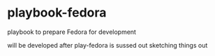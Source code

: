 # playbook-fedora
playbook to prepare Fedora for development

will be developed after play-fedora is sussed out 
sketching things out
